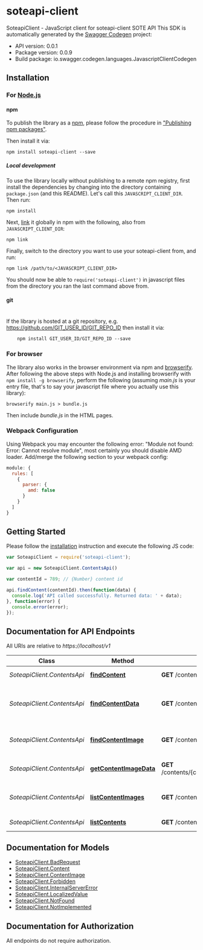 # soteapi-client

SoteapiClient - JavaScript client for soteapi-client
SOTE API
This SDK is automatically generated by the [Swagger Codegen](https://github.com/swagger-api/swagger-codegen) project:

- API version: 0.0.1
- Package version: 0.0.9
- Build package: io.swagger.codegen.languages.JavascriptClientCodegen

## Installation

### For [Node.js](https://nodejs.org/)

#### npm

To publish the library as a [npm](https://www.npmjs.com/),
please follow the procedure in ["Publishing npm packages"](https://docs.npmjs.com/getting-started/publishing-npm-packages).

Then install it via:

```shell
npm install soteapi-client --save
```

##### Local development

To use the library locally without publishing to a remote npm registry, first install the dependencies by changing 
into the directory containing `package.json` (and this README). Let's call this `JAVASCRIPT_CLIENT_DIR`. Then run:

```shell
npm install
```

Next, [link](https://docs.npmjs.com/cli/link) it globally in npm with the following, also from `JAVASCRIPT_CLIENT_DIR`:

```shell
npm link
```

Finally, switch to the directory you want to use your soteapi-client from, and run:

```shell
npm link /path/to/<JAVASCRIPT_CLIENT_DIR>
```

You should now be able to `require('soteapi-client')` in javascript files from the directory you ran the last 
command above from.

#### git
#
If the library is hosted at a git repository, e.g.
https://github.com/GIT_USER_ID/GIT_REPO_ID
then install it via:

```shell
    npm install GIT_USER_ID/GIT_REPO_ID --save
```

### For browser

The library also works in the browser environment via npm and [browserify](http://browserify.org/). After following
the above steps with Node.js and installing browserify with `npm install -g browserify`,
perform the following (assuming *main.js* is your entry file, that's to say your javascript file where you actually 
use this library):

```shell
browserify main.js > bundle.js
```

Then include *bundle.js* in the HTML pages.

### Webpack Configuration

Using Webpack you may encounter the following error: "Module not found: Error:
Cannot resolve module", most certainly you should disable AMD loader. Add/merge
the following section to your webpack config:

```javascript
module: {
  rules: [
    {
      parser: {
        amd: false
      }
    }
  ]
}
```

## Getting Started

Please follow the [installation](#installation) instruction and execute the following JS code:

```javascript
var SoteapiClient = require('soteapi-client');

var api = new SoteapiClient.ContentsApi()

var contentId = 789; // {Number} content id

api.findContent(contentId).then(function(data) {
  console.log('API called successfully. Returned data: ' + data);
}, function(error) {
  console.error(error);
});


```

## Documentation for API Endpoints

All URIs are relative to *https://localhost/v1*

Class | Method | HTTP request | Description
------------ | ------------- | ------------- | -------------
*SoteapiClient.ContentsApi* | [**findContent**](docs/ContentsApi.md#findContent) | **GET** /contents/{contentId} | Finds content
*SoteapiClient.ContentsApi* | [**findContentData**](docs/ContentsApi.md#findContentData) | **GET** /contents/{contentId}/content | Returns content content in all available languages
*SoteapiClient.ContentsApi* | [**findContentImage**](docs/ContentsApi.md#findContentImage) | **GET** /contents/{contentId}/images/{imageId} | Returns a single content image
*SoteapiClient.ContentsApi* | [**getContentImageData**](docs/ContentsApi.md#getContentImageData) | **GET** /contents/{contentId}/images/{imageId}/data | Returns an content image data
*SoteapiClient.ContentsApi* | [**listContentImages**](docs/ContentsApi.md#listContentImages) | **GET** /contents/{contentId}/images | Returns a list of content images
*SoteapiClient.ContentsApi* | [**listContents**](docs/ContentsApi.md#listContents) | **GET** /contents | Lists contents


## Documentation for Models

 - [SoteapiClient.BadRequest](docs/BadRequest.md)
 - [SoteapiClient.Content](docs/Content.md)
 - [SoteapiClient.ContentImage](docs/ContentImage.md)
 - [SoteapiClient.Forbidden](docs/Forbidden.md)
 - [SoteapiClient.InternalServerError](docs/InternalServerError.md)
 - [SoteapiClient.LocalizedValue](docs/LocalizedValue.md)
 - [SoteapiClient.NotFound](docs/NotFound.md)
 - [SoteapiClient.NotImplemented](docs/NotImplemented.md)


## Documentation for Authorization

 All endpoints do not require authorization.

